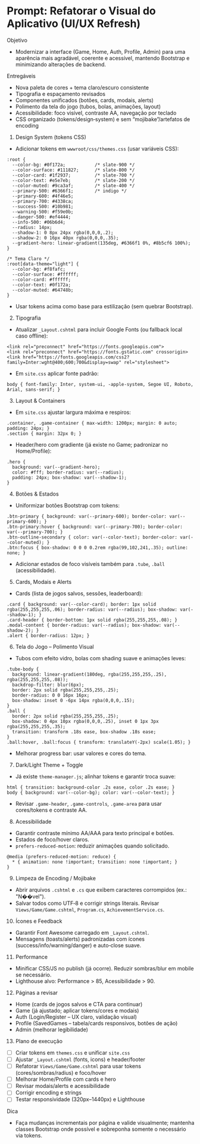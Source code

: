 # Prompt: Refatorar o Visual do Aplicativo (UI/UX Refresh)

Objetivo
- Modernizar a interface (Game, Home, Auth, Profile, Admin) para uma aparência mais agradável, coerente e acessível, mantendo Bootstrap e minimizando alterações de backend.

Entregáveis
- Nova paleta de cores + tema claro/escuro consistente
- Tipografia e espaçamento revisados
- Componentes unificados (botões, cards, modais, alerts)
- Polimento da tela do jogo (tubos, bolas, animações, layout)
- Acessibilidade: foco visível, contraste AA, navegação por teclado
- CSS organizado (tokens/design‑system) e sem “mojibake”/artefatos de encoding

1) Design System (tokens CSS)
- Adicionar tokens em `wwwroot/css/themes.css` (usar variáveis CSS):

```
:root {
  --color-bg: #0f172a;           /* slate-900 */
  --color-surface: #111827;      /* slate-800 */
  --color-card: #1f2937;         /* slate-700 */
  --color-text: #e5e7eb;         /* slate-200 */
  --color-muted: #9ca3af;        /* slate-400 */
  --primary-500: #6366f1;        /* indigo */
  --primary-600: #4f46e5;
  --primary-700: #4338ca;
  --success-500: #10b981;
  --warning-500: #f59e0b;
  --danger-500: #ef4444;
  --info-500: #06b6d4;
  --radius: 14px;
  --shadow-1: 0 8px 24px rgba(0,0,0,.2);
  --shadow-2: 0 16px 40px rgba(0,0,0,.35);
  --gradient-hero: linear-gradient(135deg, #6366f1 0%, #8b5cf6 100%);
}

/* Tema Claro */
:root[data-theme="light"] {
  --color-bg: #f8fafc;
  --color-surface: #ffffff;
  --color-card: #ffffff;
  --color-text: #0f172a;
  --color-muted: #64748b;
}
```

- Usar tokens acima como base para estilização (sem quebrar Bootstrap).

2) Tipografia
- Atualizar `_Layout.cshtml` para incluir Google Fonts (ou fallback local caso offline):

```
<link rel="preconnect" href="https://fonts.googleapis.com">
<link rel="preconnect" href="https://fonts.gstatic.com" crossorigin>
<link href="https://fonts.googleapis.com/css2?family=Inter:wght@400;600;700&display=swap" rel="stylesheet">
```

- Em `site.css` aplicar fonte padrão:

```
body { font-family: Inter, system-ui, -apple-system, Segoe UI, Roboto, Arial, sans-serif; }
```

3) Layout & Containers
- Em `site.css` ajustar largura máxima e respiros:

```
.container, .game-container { max-width: 1200px; margin: 0 auto; padding: 24px; }
.section { margin: 32px 0; }
```

- Header/hero com gradiente (já existe no Game; padronizar no Home/Profile):

```
.hero {
  background: var(--gradient-hero);
  color: #fff; border-radius: var(--radius);
  padding: 24px; box-shadow: var(--shadow-1);
}
```

4) Botões & Estados
- Uniformizar botões Bootstrap com tokens:

```
.btn-primary { background: var(--primary-600); border-color: var(--primary-600); }
.btn-primary:hover { background: var(--primary-700); border-color: var(--primary-700); }
.btn-outline-secondary { color: var(--color-text); border-color: var(--color-muted); }
.btn:focus { box-shadow: 0 0 0 0.2rem rgba(99,102,241,.35); outline: none; }
```

- Adicionar estados de foco visíveis também para `.tube`, `.ball` (acessibilidade).

5) Cards, Modais e Alerts
- Cards (lista de jogos salvos, sessões, leaderboard):

```
.card { background: var(--color-card); border: 1px solid rgba(255,255,255,.06); border-radius: var(--radius); box-shadow: var(--shadow-1); }
.card-header { border-bottom: 1px solid rgba(255,255,255,.08); }
.modal-content { border-radius: var(--radius); box-shadow: var(--shadow-2); }
.alert { border-radius: 12px; }
```

6) Tela do Jogo – Polimento Visual
- Tubos com efeito vidro, bolas com shading suave e animações leves:

```
.tube-body {
  background: linear-gradient(180deg, rgba(255,255,255,.25), rgba(255,255,255,.08));
  backdrop-filter: blur(6px);
  border: 2px solid rgba(255,255,255,.25);
  border-radius: 0 0 16px 16px;
  box-shadow: inset 0 -6px 14px rgba(0,0,0,.15);
}
.ball {
  border: 2px solid rgba(255,255,255,.25);
  box-shadow: 0 4px 10px rgba(0,0,0,.25), inset 0 1px 3px rgba(255,255,255,.35);
  transition: transform .18s ease, box-shadow .18s ease;
}
.ball:hover, .ball:focus { transform: translateY(-2px) scale(1.05); }
```

- Melhorar progress bar: usar valores e cores do tema.

7) Dark/Light Theme + Toggle
- Já existe `theme-manager.js`; alinhar tokens e garantir troca suave:

```
html { transition: background-color .2s ease, color .2s ease; }
body { background: var(--color-bg); color: var(--color-text); }
```

- Revisar `.game-header`, `.game-controls`, `.game-area` para usar cores/tokens e contraste AA.

8) Acessibilidade
- Garantir contraste mínimo AA/AAA para texto principal e botões.
- Estados de foco/hover claros.
- `prefers-reduced-motion`: reduzir animações quando solicitado.

```
@media (prefers-reduced-motion: reduce) {
  * { animation: none !important; transition: none !important; }
}
```

9) Limpeza de Encoding / Mojibake
- Abrir arquivos `.cshtml` e `.cs` que exibem caracteres corrompidos (ex.: "N��vel").
- Salvar todos como UTF‑8 e corrigir strings literais. Revisar `Views/Game/Game.cshtml`, `Program.cs`, `AchievementService.cs`.

10) Ícones e Feedback
- Garantir Font Awesome carregado em `_Layout.cshtml`.
- Mensagens (toasts/alerts) padronizadas com ícones (success/info/warning/danger) e auto‑close suave.

11) Performance
- Minificar CSS/JS no publish (já ocorre). Reduzir sombras/blur em mobile se necessário.
- Lighthouse alvo: Performance > 85, Acessibilidade > 90.

12) Páginas a revisar
- Home (cards de jogos salvos e CTA para continuar)
- Game (já ajustado; aplicar tokens/cores e modais)
- Auth (Login/Register – UX claro, validação visual)
- Profile (SavedGames – tabela/cards responsivos, botões de ação)
- Admin (melhorar legibilidade)

13) Plano de execução
- [ ] Criar tokens em `themes.css` e unificar `site.css`
- [ ] Ajustar `_Layout.cshtml` (fonts, icons) e header/footer
- [ ] Refatorar `Views/Game/Game.cshtml` para usar tokens (cores/sombras/radius) e foco/hover
- [ ] Melhorar Home/Profile com cards e hero
- [ ] Revisar modais/alerts e acessibilidade
- [ ] Corrigir encoding e strings
- [ ] Testar responsividade (320px–1440px) e Lighthouse

Dica
- Faça mudanças incrementais por página e valide visualmente; mantenha classes Bootstrap onde possível e sobreponha somente o necessário via tokens.
